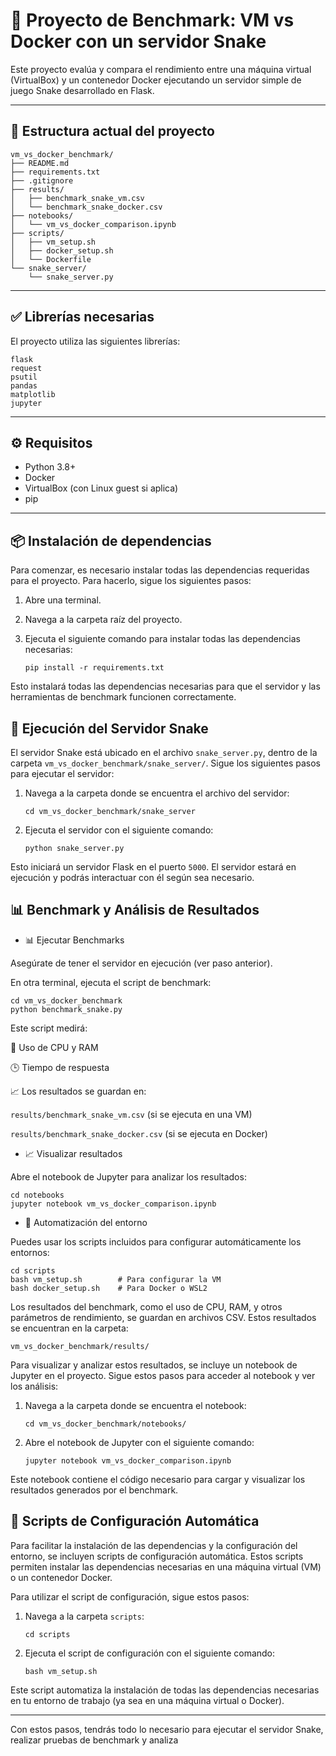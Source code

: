 # 🐍 Proyecto de Benchmark: VM vs Docker con un servidor Snake

Este proyecto evalúa y compara el rendimiento entre una máquina virtual (VirtualBox) y un contenedor Docker ejecutando un servidor simple de juego Snake desarrollado en Flask.

---

## 📁 Estructura actual del proyecto
```
vm_vs_docker_benchmark/
├── README.md
├── requirements.txt
├── .gitignore
├── results/
│   ├── benchmark_snake_vm.csv
│   └── benchmark_snake_docker.csv
├── notebooks/
│   └── vm_vs_docker_comparison.ipynb
├── scripts/
│   ├── vm_setup.sh
│   ├── docker_setup.sh
│   └── Dockerfile
└── snake_server/
    └── snake_server.py
```
---

## ✅ Librerías necesarias

El proyecto utiliza las siguientes librerías:
```
flask
request
psutil
pandas
matplotlib
jupyter
```

---

## ⚙️ Requisitos

- Python 3.8+
- Docker
- VirtualBox (con Linux guest si aplica)
- pip

---

## 📦 Instalación de dependencias

Para comenzar, es necesario instalar todas las dependencias requeridas para el proyecto. Para hacerlo, sigue los siguientes pasos:

1. Abre una terminal.
2. Navega a la carpeta raíz del proyecto.
3. Ejecuta el siguiente comando para instalar todas las dependencias necesarias:

    ```
    pip install -r requirements.txt
    ```

Esto instalará todas las dependencias necesarias para que el servidor y las herramientas de benchmark funcionen correctamente.

## 🚀 Ejecución del Servidor Snake

El servidor Snake está ubicado en el archivo `snake_server.py`, dentro de la carpeta `vm_vs_docker_benchmark/snake_server/`. Sigue los siguientes pasos para ejecutar el servidor:

1. Navega a la carpeta donde se encuentra el archivo del servidor:

    ```
    cd vm_vs_docker_benchmark/snake_server
    ```

2. Ejecuta el servidor con el siguiente comando:

    ```
    python snake_server.py
    ```

Esto iniciará un servidor Flask en el puerto `5000`. El servidor estará en ejecución y podrás interactuar con él según sea necesario.

## 📊 Benchmark y Análisis de Resultados

- 📊 Ejecutar Benchmarks

Asegúrate de tener el servidor en ejecución (ver paso anterior).

En otra terminal, ejecuta el script de benchmark:

```
cd vm_vs_docker_benchmark
python benchmark_snake.py
```

Este script medirá:

🧠 Uso de CPU y RAM

🕒 Tiempo de respuesta

📈 Los resultados se guardan en:

`results/benchmark_snake_vm.csv` (si se ejecuta en una VM)

`results/benchmark_snake_docker.csv` (si se ejecuta en Docker)

- 📈 Visualizar resultados

Abre el notebook de Jupyter para analizar los resultados:

```
cd notebooks
jupyter notebook vm_vs_docker_comparison.ipynb
```

- 🧪 Automatización del entorno

Puedes usar los scripts incluidos para configurar automáticamente los entornos:

```
cd scripts
bash vm_setup.sh        # Para configurar la VM
bash docker_setup.sh    # Para Docker o WSL2
```

Los resultados del benchmark, como el uso de CPU, RAM, y otros parámetros de rendimiento, se guardan en archivos CSV. Estos resultados se encuentran en la carpeta:

`vm_vs_docker_benchmark/results/`


Para visualizar y analizar estos resultados, se incluye un notebook de Jupyter en el proyecto. Sigue estos pasos para acceder al notebook y ver los análisis:

1. Navega a la carpeta donde se encuentra el notebook:

    ```
    cd vm_vs_docker_benchmark/notebooks/
    ```

2. Abre el notebook de Jupyter con el siguiente comando:

    ```
    jupyter notebook vm_vs_docker_comparison.ipynb
    ```

Este notebook contiene el código necesario para cargar y visualizar los resultados generados por el benchmark.

## 🧪 Scripts de Configuración Automática

Para facilitar la instalación de las dependencias y la configuración del entorno, se incluyen scripts de configuración automática. Estos scripts permiten instalar las dependencias necesarias en una máquina virtual (VM) o un contenedor Docker.

Para utilizar el script de configuración, sigue estos pasos:

1. Navega a la carpeta `scripts`:

    ```
    cd scripts
    ```

2. Ejecuta el script de configuración con el siguiente comando:

    ```
    bash vm_setup.sh
    ```

Este script automatiza la instalación de todas las dependencias necesarias en tu entorno de trabajo (ya sea en una máquina virtual o Docker).

---

Con estos pasos, tendrás todo lo necesario para ejecutar el servidor Snake, realizar pruebas de benchmark y analiza